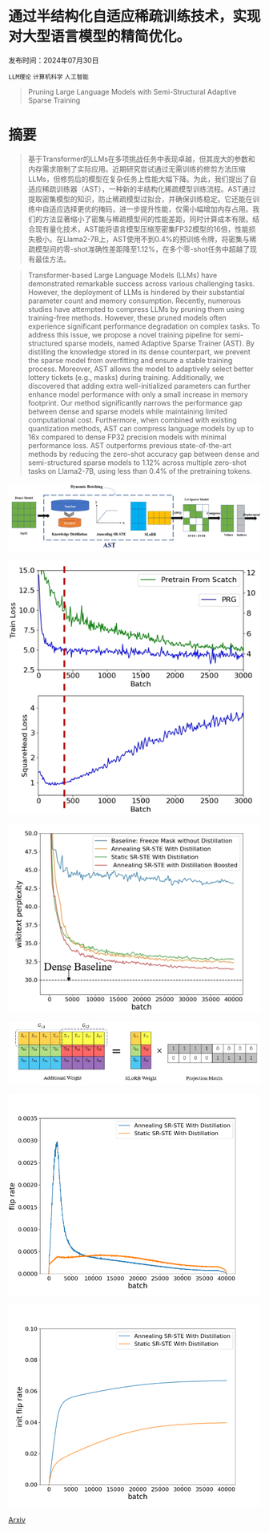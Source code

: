 # 通过半结构化自适应稀疏训练技术，实现对大型语言模型的精简优化。

发布时间：2024年07月30日

`LLM理论` `计算机科学` `人工智能`

> Pruning Large Language Models with Semi-Structural Adaptive Sparse Training

# 摘要

> 基于Transformer的LLMs在多项挑战任务中表现卓越，但其庞大的参数和内存需求限制了实际应用。近期研究尝试通过无需训练的修剪方法压缩LLMs，但修剪后的模型在复杂任务上性能大幅下降。为此，我们提出了自适应稀疏训练器（AST），一种新的半结构化稀疏模型训练流程。AST通过提取密集模型的知识，防止稀疏模型过拟合，并确保训练稳定。它还能在训练中自适应选择更优的掩码，进一步提升性能，仅需小幅增加内存占用。我们的方法显著缩小了密集与稀疏模型间的性能差距，同时计算成本有限。结合现有量化技术，AST能将语言模型压缩至密集FP32模型的16倍，性能损失极小。在Llama2-7B上，AST使用不到0.4%的预训练令牌，将密集与稀疏模型间的零-shot准确性差距降至1.12%，在多个零-shot任务中超越了现有最佳方法。

> Transformer-based Large Language Models (LLMs) have demonstrated remarkable success across various challenging tasks. However, the deployment of LLMs is hindered by their substantial parameter count and memory consumption. Recently, numerous studies have attempted to compress LLMs by pruning them using training-free methods. However, these pruned models often experience significant performance degradation on complex tasks. To address this issue, we propose a novel training pipeline for semi-structured sparse models, named Adaptive Sparse Trainer (AST). By distilling the knowledge stored in its dense counterpart, we prevent the sparse model from overfitting and ensure a stable training process. Moreover, AST allows the model to adaptively select better lottery tickets (e.g., masks) during training. Additionally, we discovered that adding extra well-initialized parameters can further enhance model performance with only a small increase in memory footprint. Our method significantly narrows the performance gap between dense and sparse models while maintaining limited computational cost. Furthermore, when combined with existing quantization methods, AST can compress language models by up to 16x compared to dense FP32 precision models with minimal performance loss. AST outperforms previous state-of-the-art methods by reducing the zero-shot accuracy gap between dense and semi-structured sparse models to 1.12% across multiple zero-shot tasks on Llama2-7B, using less than 0.4% of the pretraining tokens.

![通过半结构化自适应稀疏训练技术，实现对大型语言模型的精简优化。](../../../paper_images/2407.20584/4.png)

![通过半结构化自适应稀疏训练技术，实现对大型语言模型的精简优化。](../../../paper_images/2407.20584/2.png)

![通过半结构化自适应稀疏训练技术，实现对大型语言模型的精简优化。](../../../paper_images/2407.20584/3.png)

![通过半结构化自适应稀疏训练技术，实现对大型语言模型的精简优化。](../../../paper_images/2407.20584/1.png)

![通过半结构化自适应稀疏训练技术，实现对大型语言模型的精简优化。](../../../paper_images/2407.20584/5.png)

![通过半结构化自适应稀疏训练技术，实现对大型语言模型的精简优化。](../../../paper_images/2407.20584/6.png)

[Arxiv](https://arxiv.org/abs/2407.20584)
